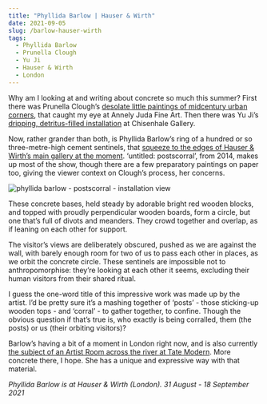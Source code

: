 ```yaml
---
title: "Phyllida Barlow | Hauser & Wirth"
date: 2021-09-05
slug: /barlow-hauser-wirth
tags:
  - Phyllida Barlow
  - Prunella Clough
  - Yu Ji
  - Hauser & Wirth
  - London
---
```


Why am I looking at and writing about concrete so much this summer? First there was Prunella Clough’s [desolate little paintings of midcentury urban corners](/clough-annely), that caught my eye at Annely Juda Fine Art. Then there was Yu Ji’s [dripping, detritus-filled installation](/yu-chisenhale) at Chisenhale Gallery.

Now, rather grander than both, is Phyllida Barlow’s ring of a hundred or so three-metre-high cement sentinels, that [squeeze to the edges of Hauser & Wirth’s main gallery at the moment](https://www.hauserwirth.com/hauser-wirth-exhibitions/33182-phyllida-barlow). ‘untitled: postscorral’, from 2014, makes up most of the show, though there are a few preparatory paintings on paper too, giving the viewer context on Clough’s process, her concerns.

![phyllida barlow - postscorral - installation view](/barlow-hauser-wirth-1.jpg)

These concrete bases, held steady by adorable bright red wooden blocks, and topped with proudly perpendicular wooden boards, form a circle, but one that’s full of divots and meanders. They crowd together and overlap, as if leaning on each other for support.

The visitor’s views are deliberately obscured, pushed as we are against the wall, with barely enough room for two of us to pass each other in places, as we orbit the concrete circle. These sentinels are impossible not to anthropomorphise: they’re looking at each other it seems, excluding their human visitors from their shared ritual.

I guess the one-word title of this impressive work was made up by the artist. I’d be pretty sure it’s a mashing together of ‘posts’ - those sticking-up wooden tops - and ‘corral’ - to gather together, to confine. Though the obvious question if that’s true is, who exactly is being corralled, them (the posts) or us (their orbiting visitors)?

Barlow’s having a bit of a moment in London right now, and is also currently [the subject of an Artist Room across the river at Tate Modern](https://www.tate.org.uk/visit/tate-modern/display/artist-rooms-phyllida-barlow?utm_source=twitter&utm_medium=organic_social&utm_campaign=displays&utm_content=phyllida_barlow). More concrete there, I hope. She has a unique and expressive way with that material.

*Phyllida Barlow is at Hauser & Wirth (London). 31 August - 18 September 2021*
